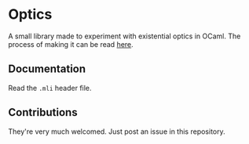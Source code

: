 # Optics

A small library made to experiment with existential optics in OCaml.
The process of making it can be read [here](https://poki-musi.github.io/optics-in-ocaml/).

## Documentation

Read the `.mli` header file.

## Contributions

They're very much welcomed. Just post an issue in this repository.
